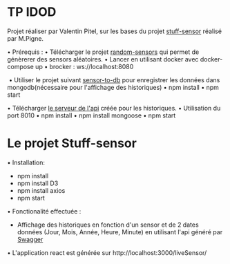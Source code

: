 # TP IDOD
Projet réaliser par Valentin Pitel, sur les bases du projet [stuff-sensor](https://github.com/pigne/stuff-sensors) réalisé par M.Pigne.

• Prérequis :
  • Télécharger le projet [random-sensors](https://github.com/pigne/random-sensors) qui permet de génèrerer des sensors aléatoires. 
    • Lancer en utilisant docker avec docker-compose up
    • brocker : ws://localhost:8080
    
  • Utiliser le projet suivant [sensor-to-db](https://github.com/pigne/sensors-to-db) pour enregistrer les données dans mongodb(nécessaire pour l'affichage des historiques)
     • npm install
     • npm start
     
  • Télécharger [le serveur de l'api](https://github.com/vpailt/nodejs-server-server) créée pour les historiques.
     • Utilisation du port 8010 
     • npm install 
     • npm install mongoose 
     • npm start

# Le projet Stuff-sensor 
• Installation:
   - npm install
   - npm install D3
   - npm install axios
   - npm start
   
• Fonctionalité effectuée :
  - Affichage des historiques en fonction d'un sensor et de 2 dates données (Jour, Mois, Année, Heure, Minute) en utilisant l'api généré par [Swagger](http://editor.swagger.io/#!/)
  
• L'application react est générée sur http://localhost:3000/liveSensor/
  
    
